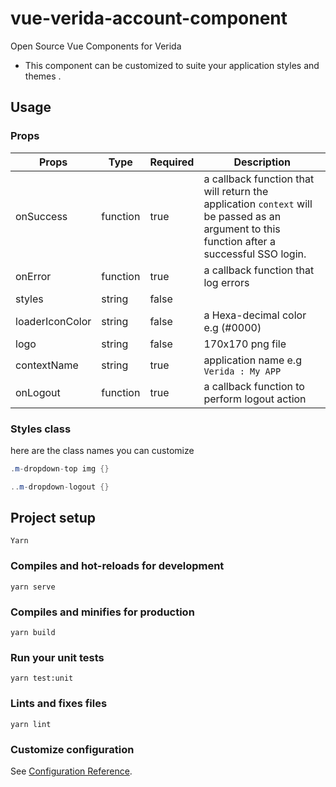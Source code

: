 # vue-verida-account-component

Open Source Vue Components for Verida

- This component can be customized to suite your application styles and themes .

## Usage

### Props

| Props           | Type     | Required | Description                                                                                                                                 |
| --------------- | -------- | -------- | ------------------------------------------------------------------------------------------------------------------------------------------- |
| onSuccess       | function | true     | a callback function that will return the application `context` will be passed as an argument to this function after a successful SSO login. |
| onError         | function | true     | a callback function that log errors                                                                                                         |
| styles          | string   | false    |
| loaderIconColor | string   | false    | a Hexa-decimal color e.g (#0000)                                                                                                            |
| logo            | string   | false    | 170x170 png file                                                                                                                            |
| contextName     | string   | true     | application name e.g `Verida : My APP`                                                                                                      |
| onLogout        | function | true     | a callback function to perform logout action                                                                                                |

### Styles class

here are the class names you can customize

```cs
.m-dropdown-top img {}

..m-dropdown-logout {}
```

## Project setup

```
Yarn
```

### Compiles and hot-reloads for development

```
yarn serve
```

### Compiles and minifies for production

```
yarn build
```

### Run your unit tests

```
yarn test:unit
```

### Lints and fixes files

```
yarn lint
```

### Customize configuration

See [Configuration Reference](https://cli.vuejs.org/config/).
